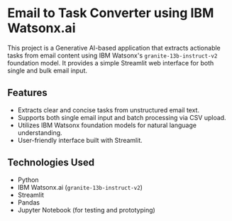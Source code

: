 # Email to Task Converter using IBM Watsonx.ai

This project is a Generative AI-based application that extracts actionable tasks from email content using IBM Watsonx's `granite-13b-instruct-v2` foundation model. It provides a simple Streamlit web interface for both single and bulk email input.


## Features

- Extracts clear and concise tasks from unstructured email text.
- Supports both single email input and batch processing via CSV upload.
- Utilizes IBM Watsonx foundation models for natural language understanding.
- User-friendly interface built with Streamlit.


## Technologies Used

- Python
- IBM Watsonx.ai (`granite-13b-instruct-v2`)
- Streamlit
- Pandas
- Jupyter Notebook (for testing and prototyping)


